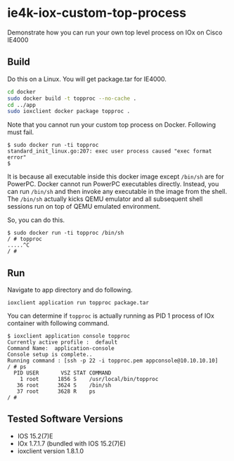 # ie4k-iox-custom-top-process
Demonstrate how you can run your own top level process on IOx on Cisco IE4000

## Build

Do this on a Linux.  You will get package.tar for IE4000.

```sh
cd docker
sudo docker build -t topproc --no-cache .
cd ../app
sudo ioxclient docker package topproc .
```

Note that you cannot run your custom top process on Docker.
Following must fail.

```shell-session
$ sudo docker run -ti topproc
standard_init_linux.go:207: exec user process caused "exec format error"
$
```

It is because all executable inside this docker image except `/bin/sh` are
for PowerPC.  Docker cannot run PowerPC executables directly.
Instead, you can run `/bin/sh` and then invoke any executable in the image
from the shell.  The `/bin/sh` actually kicks QEMU emulator and all
subsequent shell sessions run on top of QEMU emulated environment.

So, you can do this.

```shell-session
$ sudo docker run -ti topproc /bin/sh
/ # topproc
.....^C
/ #
```

## Run

Navigate to app directory and do following.

```console
ioxclient application run topproc package.tar
```

You can determine if `topproc` is actually running as PID 1 process of IOx container with following command.

```shell-session
$ ioxclient application console topproc
Currently active profile :  default
Command Name:  application-console
Console setup is complete..
Running command : [ssh -p 22 -i topproc.pem appconsole@10.10.10.10]
/ # ps
  PID USER       VSZ STAT COMMAND
    1 root      1856 S    /usr/local/bin/topproc
   36 root      3624 S    /bin/sh
   37 root      3628 R    ps
/ # 
```
## Tested Software Versions

- IOS 15.2(7)E
- IOx 1.7.1.7 (bundled with IOS 15.2(7)E)
- ioxclient version 1.8.1.0

